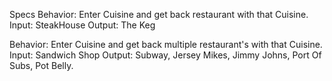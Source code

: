 Specs
Behavior: Enter Cuisine and get back restaurant with that Cuisine.
Input: SteakHouse
Output: The Keg

Behavior: Enter Cuisine and get back multiple restaurant's with that Cuisine.
Input: Sandwich Shop
Output: Subway, Jersey Mikes, Jimmy Johns, Port Of Subs, Pot Belly.
